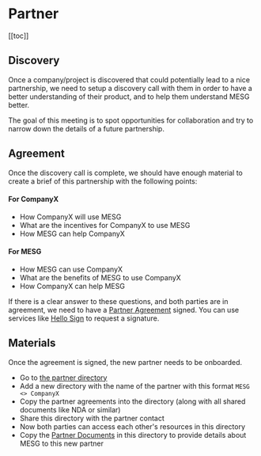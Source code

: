 # Partner

[[toc]]

## Discovery

Once a company/project is discovered that could potentially lead to a nice partnership, we need to setup a discovery call with them in order to have a better understanding of their product, and to help them understand MESG better.

The goal of this meeting is to spot opportunities for collaboration and try to narrow down the details of a future partnership.

## Agreement

Once the discovery call is complete, we should have enough material to create a brief of this partnership with the following points:

#### For CompanyX
- How CompanyX will use MESG
- What are the incentives for CompanyX to use MESG
- How MESG can help CompanyX

#### For MESG
- How MESG can use CompanyX
- What are the benefits of MESG to use CompanyX
- How CompanyX can help MESG

If there is a clear answer to these questions, and both parties are in agreement, we need to have a [Partner Agreement](https://drive.google.com/open?id=1FNo_7i12GBhBqJIwNGmIUDFT2OzDFvWC) signed. You can use services like [Hello Sign](https://www.hellosign.com/) to request a signature.

## Materials

Once the agreement is signed, the new partner needs to be onboarded.
- Go to [the partner directory](https://drive.google.com/drive/folders/1srTbcchL_gPiGknrtWGqNVhptF-mBnu3)
- Add a new directory with the name of the partner with this format `MESG <> CompanyX`
- Copy the partner agreements into the directory (along with all shared documents like NDA or similar)
- Share this directory with the partner contact
- Now both parties can access each other's resources in this directory
- Copy the [Partner Documents](https://drive.google.com/drive/folders/1F3feoNVT5tgSIr-mnVtaby9PJxgUoWOu) in this directory to provide details about MESG to this new partner
